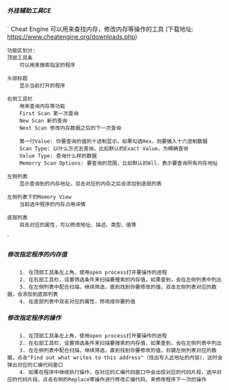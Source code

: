 ##### 外挂辅助工具CE
`
    Cheat Engine
    可以用来查找内存，修改内存等操作的工具
    (下载地址: https://www.cheatengine.org/downloads.php)

    功能区划分:
    顶部工具条
        可以用来搜索指定的程序

    头部标题
        显示当前打开的程序

    右侧工具栏
        用来查询内存等功能
        First Scan 第一次查询
        New Scan 新的查询
        Next Scan 修改内存数据之后的下一次查询

        第一行Value: 你要查询的值的十进制显示，如果勾选Hex，则要输入十六进制数据
        Scan Type: 以什么方式去查询，比如默认的Exact Value，为精确查询
        Value Type: 查询什么样的数据
        Memorry Scan Options: 要查询的范围，比如默认的All，表示要查询所有内存地址

    左侧列表
        显示查询到的内存地址，双击对应的内存之后会添加到底部列表

    左侧列表下的Memory View
        当前选中程序的内存占用详情

    底部列表
        双击对应的属性，可以修改地址、描述、类型、值等
    

`

##### 修改指定程序的内存值
```
    1. 在顶部工具条左上角，使用open process打开要操作的进程
    2. 在右部工具栏，设置筛选条件来扫描要搜索的内存值，如果查到，会在左侧列表中列出
    3. 在左侧列表中配合扫描，继续筛选，直到找到你要修改的值，双击左侧列表对应的数据，会添加到底部列表
    4. 在底部列表中双击对应的属性，修改成你要的值

```

##### 修改指定程序的操作
```
    1. 在顶部工具条左上角，使用open process打开要操作的进程
    2. 在右部工具栏，设置筛选条件来扫描要搜索的内存值，如果查到，会在左侧列表中列出
    3. 在左侧列表中配合扫描，继续筛选，直到找到你要修改的值，右键左侧列表对应的数据，点击"Find out what writes to this address"（找出写入此地址的内容），这时会弹出对应的汇编代码窗口
    4. 如果在程序中继续执行操作，在对应的汇编代码窗口中会出现对应的代码片段，选中对应的代码片段，点击右侧的Replace等操作进行修改汇编代码，来修改程序下一次的操作

```